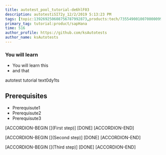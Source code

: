 ```yaml
---
title: autotest_pool_tutorial-de6hlF03
description: autotestiSI72y_12/2/2019 5:13:23 PM
tags: [topic:139269250608756787992873,products:tech/73554900100700000996,tutorial:experience/advanced]
primary_tag: tutorial:product/sapHana
time: 516
author_profile: https://github.com/ksAutotests
author_name: ksAutotests
---
```

### You will learn
- You will learn this
- and that

autotest tutorial text0dy1ts

## Prerequisites
- Prerequisute1
- Prerequisute2
- Prerequisute3

[ACCORDION-BEGIN [](First step)]
[DONE]
[ACCORDION-END]

[ACCORDION-BEGIN [](Second step)]
[DONE]
[ACCORDION-END]

[ACCORDION-BEGIN [](Third step)]
[DONE]
[ACCORDION-END]

